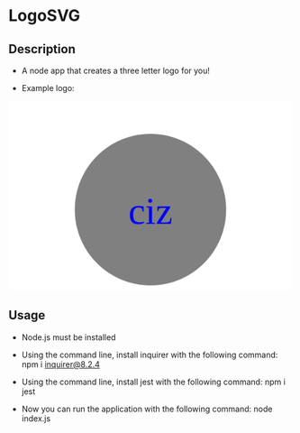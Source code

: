 # LogoSVG


## Description

- A node app that creates a three letter logo for you!


- Example logo:


![Webpage Preview](./examples/logo.svg)


## Usage

- Node.js must be installed

- Using the command line, install inquirer with the following command: npm i inquirer@8.2.4

- Using the command line, install jest with the following command: npm i jest

- Now you can run the application with the following command: node index.js
